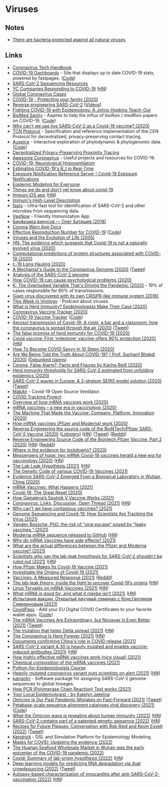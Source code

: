 # Viruses

## Notes

- [There are bacteria protected against all natural viruses](https://twitter.com/Eaterofsun/status/1400522215888769030)

## Links

- [Coronavirus Tech Handbook](https://coronavirustechhandbook.com/)
- [COVID-19 Dashboards](https://covid19dashboards.com/) - Site that displays up to date COVID-19 stats, powered by fastpages. ([Code](https://github.com/github/covid19-dashboard))
- [SARS-CoV-2 Sequencing Resources](https://github.com/CDCgov/SARS-CoV-2_Sequencing)
- [YC Companies Responding to COVID-19](https://www.ycombinator.com/covid) ([HN](https://news.ycombinator.com/item?id=22687131))
- [Global Coronavirus Cases](https://coronavirus.projectpage.app/)
- [COVID-19 - Protecting your family (2020)](https://vimeo.com/399733860)
- [Reverse engineering SARS-CoV-2](https://github.com/geohot/corona) ([Videos](https://www.youtube.com/watch?v=8vWaawiUteM))
- [Fighting COVID-19 with Epidemiology: A Johns Hopkins Teach-Out](https://www.coursera.org/learn/covid19-epidemiology)
- [BioMed Sanity](http://biomed-sanity.com/) - Aspires to help the influx of bioRxiv / medRxiv papers on COVID-19. ([Code](https://github.com/karpathy/covid-sanity))
- [Why can't we use live SARS-CoV-2 as a Covid-19 vaccine? (2020)](https://www.reddit.com/r/askscience/comments/fwuyem/why_cant_we_use_live_sarscov2_as_a_covid19_vaccine/)
- [TCN Protocol](https://github.com/TCNCoalition/TCN) - Specification and reference implementation of the CEN Protocol for decentralized, privacy-preserving contact tracing.
- [Auspice](https://nextstrain.github.io/auspice/) - Interactive exploration of phylodynamic & phylogenomic data. ([Code](https://github.com/nextstrain/auspice))
- [Decentralized Privacy-Preserving Proximity Tracing](https://github.com/DP-3T/documents)
- [Awesome Coronavirus](https://github.com/soroushchehresa/awesome-coronavirus) - Useful projects and resources for COVID-19.
- [COVID-19: Neurological Hypoventilation](https://mad.science.blog/2020/04/11/covid-19-neurological-hypoventilation/)
- [Estimating COVID-19's R_t in Real-Time](https://github.com/k-sys/covid-19/blob/master/Realtime%20R0.ipynb)
- [Exposure Notification Reference Server | Covid-19 Exposure Notifications](https://github.com/google/exposure-notifications-server)
- [Epidemic Modeling for Everyone](https://github.com/DataForScience/Epidemiology101)
- [Things we do and don't yet know about covid-19](https://twitter.com/meganranney/status/1264589288659922945)
- [Immuni iOS app](https://github.com/immuni-app/immuni-app-ios) ([HN](https://news.ycombinator.com/item?id=23396499))
- [Immuni's High-Level Description](https://github.com/immuni-app/immuni-documentation)
- [fastv](https://github.com/OpenGene/fastv) - Ultra-fast tool for identification of SARS-CoV-2 and other microbes from sequencing data.
- [VaxNow](https://vaxnow.org/) - Friendly Immunization App.
- [Биофизика вирусов — Олег Батищев (2018)](https://www.youtube.com/watch?v=kNwMwaNHcv8)
- [Corona Warn App Docs](https://github.com/corona-warn-app/cwa-documentation)
- [Effective Reproduction Number for COVID-19](https://rt.live/) ([Code](https://github.com/rtcovidlive/covid-dash))
- [Viruses and the Evolution of Life (2005)](https://www.asmscience.org/content/book/10.1128/9781555817626)
- [HN: The evidence which suggests that Covid-19 is not a naturally evolved virus (2020)](https://news.ycombinator.com/item?id=23875758)
- [Computational predictions of protein structures associated with COVID-19 (2020)](https://deepmind.com/research/open-source/computational-predictions-of-protein-structures-associated-with-COVID-19)
- [c-19 Long Hauling (2020)](https://blog.rumyra.com/2020-08-14-c-19-long-hauling/)
- [A Mechanist's Guide to the Coronavirus Genome (2020)](https://csvoss.com/a-mechanists-guide-to-the-coronavirus-genome) ([Tweet](https://twitter.com/csvoss/status/1295458745833594880))
- [Analysis of the SARS-CoV-2 genome](https://github.com/nqureshi/sars-cov-2)
- [How COVID-19 can cause psychological problems (2020)](https://www.youtube.com/watch?v=LIOxKVrVRy4)
- [K: The Overlooked Variable That's Driving the Pandemic (2020)](https://www.theatlantic.com/health/archive/2020/09/k-overlooked-variable-driving-pandemic/616548/) - 19% of cases responsible for 80% of transmissions.
- [Giant virus discovered with its own CRISPR-like immune system (2016)](https://www.ibtimes.co.uk/could-giant-virus-own-immune-system-be-branch-life-1546905?platform=hootsuite)
- [This Week in Virology](https://www.microbe.tv/twiv/) - Podcast about viruses.
- [What is Herd Immunity? Epidemiologists Make Their Case (2020)](https://www.youtube.com/watch?v=QJajHxG3C9A)
- [Coronavirus Vaccine Tracker (2020)](https://www.nytimes.com/interactive/2020/science/coronavirus-vaccine-tracker.html)
- [COVID-19 Vaccine Tracker](https://thevaccinetracker.com/) ([Code](https://github.com/thevaccinetracker/thevaccinetracker))
- [Aerosol transmission of Covid-19: A room, a bar and a classroom: how the coronavirus is spread through the air (2020)](https://english.elpais.com/society/2020-10-28/a-room-a-bar-and-a-class-how-the-coronavirus-is-spread-through-the-air.html) ([Tweet](https://twitter.com/jljcolorado/status/1321599800714817537))
- [The false promise of herd immunity for COVID-19 (2020)](https://www.nature.com/articles/d41586-020-02948-4)
- [Covid vaccine: First ‘milestone’ vaccine offers 90% protection (2020)](https://www.bbc.com/news/health-54873105) ([HN](https://news.ycombinator.com/item?id=25033844))
- [How To Become COVID Savvy In 10 Steps (2020)](https://medium.com/applied-data-science/how-to-become-covid-savvy-in-10-steps-b5942db3ac85)
- [Are We Being Told the Truth About COVID-19? | Prof. Sucharit Bhakdi (2020)](https://www.youtube.com/watch?v=ZnpnBYgGARE) ([Debunked claims](https://translate.google.com/translate?hl=&sl=de&tl=en&u=https%3A%2F%2Fcorrectiv.org%2Ffaktencheck%2F2020%2F06%2F19%2Fimpfung-gegen-covid-19-sinnlos-sucharit-bhakdi-stellt-unbelegte-behauptungen-auf%2F))
- [Corona, False Alarm?: Facts and Figures by Karina Reiß (2020)](https://www.goodreads.com/book/show/55370694-corona-false-alarm)
- [Herd immunity thresholds for SARS-CoV-2 estimated from unfolding epidemics (2020)](https://www.medrxiv.org/content/10.1101/2020.07.23.20160762v3)
- [SARS-CoV-2 waves in Europe: A 2-stratum SEIRS model solution (2020)](https://www.medrxiv.org/content/10.1101/2020.10.09.20210146v2) ([Tweet](https://twitter.com/federicolois/status/1316127717331480578))
- [MakAir](https://github.com/makers-for-life/makair) - Covid-19 Open Source Ventilator.
- [COVID Tracking Project](https://covidtracking.com/)
- [Overview of how mRNA vaccines work (2020)](https://twitter.com/scientistswanda/status/1335988328362090500)
- [mRNA vaccines – a new era in vaccinology (2020)](https://www.ncbi.nlm.nih.gov/pmc/articles/PMC5906799/pdf/nihms955599.pdf)
- [The Machine That Made the Vaccine: Company, Platform, Innovation (2020)](https://overcast.fm/+BlzGsJabc)
- [How mRNA vaccines (Pfizer and Moderna) work (2020)](https://twitter.com/WheatNOil/status/1339624815137722368)
- [Reverse Engineering the source code of the BioNTech/Pfizer SARS-CoV-2 Vaccine (2020)](https://berthub.eu/articles/posts/reverse-engineering-source-code-of-the-biontech-pfizer-vaccine/) ([Lobsters](https://lobste.rs/s/qoqbdc/reverse_engineering_source_code)) ([HN](https://news.ycombinator.com/item?id=25538820)) ([Tweet](https://twitter.com/PowerDNS_Bert/status/1342568484946010116)) ([Reddit](https://www.reddit.com/r/programming/comments/kk8pxz/this_programmer_reverse_engineered_the_pfizer/))
- [Reverse Engineering Source Code of the Biontech Pfizer Vaccine: Part 2 (2020)](https://berthub.eu/articles/posts/part-2-reverse-engineering-source-code-of-the-biontech-pfizer-vaccine/) ([HN](https://news.ycombinator.com/item?id=25598270)) ([Reddit](https://www.reddit.com/r/programming/comments/ko5esy/reverse_engineering_source_code_of_the_biontech/))
- [Where is the evidence for lockdowns? (2020)](https://www.reddit.com/r/LockdownSkepticism/comments/kmc1wl/where_is_the_evidence_for_lockdowns/)
- [Messengers of hope: two mRNA Covid-19 vaccines herald a new era for vaccinology (2020)](https://www.nature.com/articles/s41587-020-00807-1) ([HN](https://news.ycombinator.com/item?id=25577215))
- [The Lab Leak Hypothesis (2021)](https://nymag.com/intelligencer/article/coronavirus-lab-escape-theory.html) ([HN](https://news.ycombinator.com/item?id=25640323))
- [The Genetic Code of various COVID-19 Vaccines (2021)](https://berthub.eu/articles/posts/genetic-code-of-covid-19-vaccines/)
- [Evidence SARS-CoV-2 Emerged From a Biological Laboratory in Wuhan, China (2020)](https://project-evidence.github.io/)
- [mRNA Vaccines: What Happens (2021)](https://blogs.sciencemag.org/pipeline/archives/2021/01/21/mrna-vaccines-what-happens)
- [Covid-19: The Great Reset (2020)](http://reparti.free.fr/schwab2020.pdf)
- [How Gamaleya’s Sputnik V Vaccine Works (2021)](https://www.nytimes.com/interactive/2021/health/gamaleya-covid-19-vaccine.html)
- [Coronavirus: Links, Discussion, Open Thread (2021)](https://astralcodexten.substack.com/p/coronavirus-links-discussion-open) ([HN](https://news.ycombinator.com/item?id=26151086))
- [Why can't we have contagious vaccines? (2021)](https://www.reddit.com/r/askscience/comments/lqniul/why_cant_we_have_contagious_vaccines/)
- [Genome Sequencing and Covid-19: How Scientists Are Tracking the Virus (2021)](https://www.nytimes.com/interactive/2021/03/25/magazine/genome-sequencing-covid-variants.html?action=click&module=Top%20Stories&pgtype=Homepage)
- [Vanden Bossche, PhD: the risk of “viral escape” posed by “leaky vaccines.” (2021)](https://www.youtube.com/watch?v=2LSMpuQcTSE)
- [Moderna mRNA sequence released to GitHub](https://github.com/NAalytics/Assemblies-of-putative-SARS-CoV2-spike-encoding-mRNA-sequences-for-vaccines-BNT-162b2-and-mRNA-1273/blob/main/Assemblies%20of%20putative%20SARS-CoV2-spike-encoding%20mRNA%20sequences%20for%20vaccines%20BNT-162b2%20and%20mRNA-1273.docx.pdf) ([HN](https://news.ycombinator.com/item?id=26628233))
- [Why do mRNA Vaccines have side effects? (2021)](https://www.reddit.com/r/bioinformatics/comments/mi3fdc/why_do_mrna_vaccines_have_side_effects/)
- [What are the actual differences between the Pfizer and Moderna vaccine? (2021)](https://www.reddit.com/r/askscience/comments/mi5frs/what_are_the_actual_differences_between_the/)
- [Scientists who say the lab-leak hypothesis for SARS-CoV-2 shouldn't be ruled out (2021)](https://www.technologyreview.com/2021/03/18/1021030/coronavirus-leak-wuhan-lab-scientists-conspiracy/) ([HN](https://news.ycombinator.com/item?id=26750452))
- [How Pfizer Makes Its Covid-19 Vaccine (2021)](https://www.nytimes.com/interactive/2021/health/pfizer-coronavirus-vaccine.html)
- [Investigate the Origins of Covid-19 (2021)](https://www.reddit.com/r/science/comments/gk6y95/covid19_did_not_come_from_the_wuhan_institute_of/)
- [Vaccines: A Measured Response (2021)](https://www.youtube.com/watch?v=8BIcAZxFfrc) ([Reddit](https://www.reddit.com/r/videos/comments/nlmtvu/vaccines_a_measured_response/))
- [The lab-leak theory: inside the fight to uncover Covid-19’s origins](https://www.vanityfair.com/news/2021/06/the-lab-leak-theory-inside-the-fight-to-uncover-covid-19s-origins) ([HN](https://news.ycombinator.com/item?id=27388587))
- [Linus Torvalds on mRNA Vaccines (2021)](https://lore.kernel.org/ksummit/CAHk-=wiB6FJknDC5PMfpkg4gZrbSuC3d391VyReM4Wb0+JYXXA@mail.gmail.com/) ([HN](https://news.ycombinator.com/item?id=27466374))
- [What mRNA is good for, and what it maybe isn’t (2021)](https://blogs.sciencemag.org/pipeline/archives/2021/06/29/what-mrna-is-good-for-and-what-it-maybe-isnt) ([HN](https://news.ycombinator.com/item?id=27681418))
- [Испытания вакцин. Открытый научный семинар с Константином Севериновым (2021)](https://www.youtube.com/watch?v=5ebHY-M0JOU)
- [CovidPass](https://covidpass.marvinsextro.de/) - Add your EU Digital COVID Certificates to your favorite wallet apps. ([Code](https://github.com/covidpass-org/covidpass))
- [The mRNA Vaccines Are Extraordinary, but Novavax Is Even Better (2021)](https://www.theatlantic.com/health/archive/2021/06/novavax-now-best-covid-19-vaccine/619276/) ([Tweet](https://twitter.com/DavidSacks/status/1423190473603174403))
- [The mutation that helps Delta spread (2021)](https://www.nature.com/articles/d41586-021-02275-2) ([HN](https://news.ycombinator.com/item?id=28248945))
- [The Coronavirus Is Here Forever (2021)](https://www.theatlantic.com/science/archive/2021/08/how-we-live-coronavirus-forever/619783/) ([HN](https://news.ycombinator.com/item?id=28274819))
- [Documents confirming China's role in COVID release (2021)](https://twitter.com/zeynep/status/1441785603100606481)
- [SARS-CoV-2 variant A.30 is heavily mutated and evades vaccine-induced antibodies (2021)](https://www.nature.com/articles/s41423-021-00779-5) ([HN](https://news.ycombinator.com/item?id=29004006))
- [How highly effective mRNA vaccines work (nice visual) (2021)](https://twitter.com/SamIAm2021MD/status/1459051952831189013)
- [Chemical composition of the mRNA vaccines (2021)](https://twitter.com/ENirenberg/status/1460107641481531392)
- [Python-for-Epidemiologists Course](https://github.com/pzivich/Python-for-Epidemiologists)
- [Heavily mutated coronavirus variant puts scientists on alert (2021)](https://www.nature.com/articles/d41586-021-03552-w) ([HN](https://news.ycombinator.com/item?id=29345194))
- [pangolin](https://github.com/cov-lineages/pangolin) - Software package for assigning SARS-CoV-2 genome sequences to global lineages.
- [How PCR (Polymerase Chain Reaction) Test works (2021)](https://www.reddit.com/r/worldnews/comments/r3e6el/comment/hmavmn0/?context=3)
- [Your Local Epidemiologist - by Katelyn Jetelina](https://yourlocalepidemiologist.substack.com/)
- [Omicron Is Our Past Pandemic Mistakes on Fast-Forward (2021)](https://www.theatlantic.com/health/archive/2021/12/omicron-mistakes/621112/) ([Tweet](https://twitter.com/edyong209/status/1474058652738854918))
- [Petabase-scale sequence alignment catalyses viral discovery (2021)](https://www.biorxiv.org/content/10.1101/2020.08.07.241729v2) ([Code](https://github.com/ababaian/serratus))
- [What the Omicron wave is revealing about human immunity (2022)](https://www.nature.com/articles/d41586-022-00214-3) ([HN](https://news.ycombinator.com/item?id=30191669))
- [SARS-CoV-2 contains part of a patented genetic sequence (2022)](https://www.frontiersin.org/articles/10.3389/fviro.2022.834808/full) ([HN](https://news.ycombinator.com/item?id=30454022))
- [Recipes for Future Plagues: Conversation with Rob Reid and Kevin Esvelt (2022)](https://www.samharris.org/podcasts/making-sense-episodes/making-sense-presents-recipes-for-future-plagues) ([Tweet](https://twitter.com/kesvelt/status/1498409798903209996))
- [Kendrick](https://github.com/KendrickOrg/kendrick) - DSL and Simulation Platform for Epidemiology Modeling.
- [Masks for COVID: Updating the evidence (2022)](https://www.fast.ai/2022/07/04/updated-masks-evidence/)
- [The Huanan Seafood Wholesale Market in Wuhan was the early epicenter of the COVID-19 pandemic (2022)](https://www.science.org/doi/10.1126/science.abp8715)
- [Covid: Summary of lab-origin hypothesis (2022)](https://twitter.com/R_H_Ebright/status/1566826229931524096) ([HN](https://news.ycombinator.com/item?id=32727859))
- [Deep learning models for predicting RNA degradation via dual crowdsourcing (2022)](https://github.com/eternagame/KaggleOpenVaccine) ([Tweet](https://twitter.com/tunguz/status/1603389524117278725))
- [Autopsy-based characterization of myocarditis after anti-SARS-CoV-2-vaccination (2022)](https://link.springer.com/article/10.1007/s00392-022-02129-5) ([HN](https://news.ycombinator.com/item?id=34000131))
